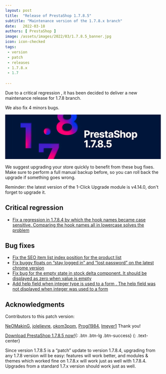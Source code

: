 ```yaml
---
layout: post
title:  "Release of PrestaShop 1.7.8.5"
subtitle: "Maintenance version of the 1.7.8.x branch"
date:   2022-03-18
authors: [ PrestaShop ]
image: /assets/images/2022/03/1.7.8.5_banner.jpg
icon: icon-checked
tags:
 - version
 - patch
 - releases
 - 1.7.8.x
 - 1.7

---
```


Due to a critical regression , it has been decided to deliver a new maintenance release for 1.7.8 branch.

We also fix 4 minors bugs.


![1.7.8.5 is available!](/assets/images/2022/03/1.7.8.5_banner.jpg)


We suggest upgrading your store quickly to benefit from these bug fixes. Make sure to perform a full manual backup before, so you can roll back the upgrade if something goes wrong.

Reminder: the latest version of the 1-Click Upgrade module is v4.14.0, don't forget to upgrade it.

## Critical regression

- [Fix a regression in 1.7.8.4 by which the hook  names  became case sensitive. Comparing the hook names all in lowercase solves the problem](https://github.com/PrestaShop/PrestaShop/pull/27874)


## Bug fixes

- [Fix the SEO  item list index position for the product list](https://github.com/PrestaShop/PrestaShop/issues/27725)
- [Fix buggy floats on “stay logged in” and ”lost password” on the latest chrome version](https://github.com/PrestaShop/PrestaShop/issues/27835)
- [Fix bug for the empty state in stock delta component. It should be displayed as zero when value is empty](https://github.com/PrestaShop/PrestaShop/issues/27736)
- [Add help field when integer type is used to a form . The help field was not displayed when integer was used to a form](https://github.com/PrestaShop/PrestaShop/issues/27761)



## Acknowledgments

Contributors to this patch version:

[NeOMakinG](https://github.com/neomaking), [jolelievre](https://github.com/jolelievre), [okom3pom](https://github.com/okom3pom), [Progi1984](https://github.com/progi1984), [lmeyer1](https://github.com/lmeyer1)
Thank you!

[Download PrestaShop 1.7.8.5 now!](https://www.prestashop.com/en/download){: .btn .btn-lg .btn-success}
{: .text-center}

Since version 1.7.8.5 is a “patch” update to version 1.7.8.4, upgrading from any 1.7.8 version will be easy: features will work better, and modules & themes which worked fine on 1.7.8.x will work just as well with 1.7.8.4. Upgrades from a standard 1.7.x version should work just as well.
